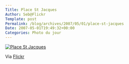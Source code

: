 ```yaml
--- 
Title: Place St Jacques
Author: Seb@Flickr
Template: post
Permalink: /blog/archives/2007/05/01/place-st-jacques
Date: 2007-05-01T19:49:32+00:00
Categories: Photo du jour
--- 
```


<p><a href="http://www.flickr.com/photos/z720/480327491/"><img src="http://farm1.static.flickr.com/207/480327491_6af31ca063_m.jpg" alt="Place St Jacques" /></a></p>
<p>Via <a href="http://www.flickr.com/people/z720/">Flickr</a></p>
